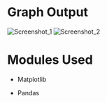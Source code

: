 # Graph Output

![Screenshot_1](https://user-images.githubusercontent.com/64541739/153346338-6e56eb4c-eb51-46be-a120-2be2cfdb0b19.png)
![Screenshot_2](https://user-images.githubusercontent.com/64541739/153346343-2c5dc2c5-630e-414f-84c6-4c0b7834240e.png)

# Modules Used



- Matplotlib

- Pandas
